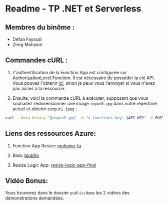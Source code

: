 # Readme - TP .NET et Serverless

## Membres du binôme :

- Defaa Fayssal
- Zireg Mohsine

## Commandes cURL :

1.  L'authentification de la Function App est configurée sur AuthorizationLevel.Function. Il est nécessaire de posséder la clé API. Vous pouvez l'obtenir [ici](https://portal.azure.com/#@MngEnv877738.onmicrosoft.com/resource/subscriptions/d015b0b8-e1a4-4d29-95fd-e64a89f63b91/resourceGroups/mohsine-fa_group/providers/Microsoft.Web/sites/mohsine-fa/functionsAppKeys), sinon je peux vous l'envoyer si vous n'avez pas accès à la ressource.

2.  Ensuite, voici la commande cURL à exécuter, supposant que vous souhaitez redimensionner une image `input0.jpg` dans votre répertoire actuel et obtenir `output1.jpeg` :

```bash
curl --data-binary "@input0.jpg" -H "x-functions-key: $API_KEY" -X POST "https://mohsine-fa.azurewebsites.net/api/ResizeHttpTrigger?w=100&h=100" -v > output1.jpeg
```

## Liens des ressources Azure:

1.  Function App Resize: [mohsine-fa](https://portal.azure.com/#@MngEnv877738.onmicrosoft.com/resource/subscriptions/d015b0b8-e1a4-4d29-95fd-e64a89f63b91/resourceGroups/mohsine-fa_group/providers/Microsoft.Web/sites/mohsine-fa/appServices)

2.  Blob: [blobfm](https://portal.azure.com/#@MngEnv877738.onmicrosoft.com/resource/subscriptions/d015b0b8-e1a4-4d29-95fd-e64a89f63b91/resourceGroups/mohsine-fa_group/providers/Microsoft.Storage/storageAccounts/blobfm)

3.  Resize Logic App: [resize-logic-app-final](https://portal.azure.com/#@MngEnv877738.onmicrosoft.com/resource/subscriptions/d015b0b8-e1a4-4d29-95fd-e64a89f63b91/resourceGroups/mohsine-fa_group/providers/Microsoft.Logic/workflows/resize-logic-app-final)

## Vidéo Bonus:

Vous trouverez dans le dossier `public/demo` les 2 vidéos des démonstrations demandées.
